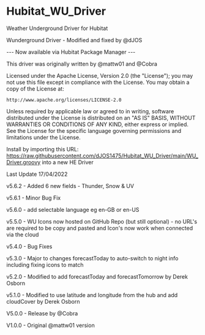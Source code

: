 # Hubitat_WU_Driver
Weather Underground Driver for Hubitat

Wunderground Driver - Modified and fixed by @dJOS

--- Now available via Hubitat Package Manager ---

This driver was originally written by @mattw01 and @Cobra

Licensed under the Apache License, Version 2.0 (the "License"); you may not use this file except
in compliance with the License. You may obtain a copy of the License at:

    http://www.apache.org/licenses/LICENSE-2.0

Unless required by applicable law or agreed to in writing, software distributed under the License is distributed
on an "AS IS" BASIS, WITHOUT WARRANTIES OR CONDITIONS OF ANY KIND, either express or implied. See the License
for the specific language governing permissions and limitations under the License.

Install by importing this URL: https://raw.githubusercontent.com/dJOS1475/Hubitat_WU_Driver/main/WU_Driver.groovy into a new HE Driver


Last Update 17/04/2022

v5.6.2 - Added 6 new fields - Thunder, Snow & UV

v5.6.1 - Minor Bug Fix 

v5.6.0 - add selectable language eg en-GB or en-US 

v5.5.0 - WU Icons now hosted on GitHub Repo (but still optional) - no URL's are required to be copy and pasted and Icon's now work when connected via the cloud
 
v5.4.0 - Bug Fixes

v5.3.0 - Major to changes forecastToday to auto-switch to night info including fixing icons to match

v5.2.0 - Modified to add forecastToday and forecastTomorrow by Derek Osborn

v5.1.0 - Modified to use latitude and longitude from the hub and add cloudCover by Derek Osborn

V5.0.0 - Release by @Cobra

V1.0.0 - Original @mattw01 version



